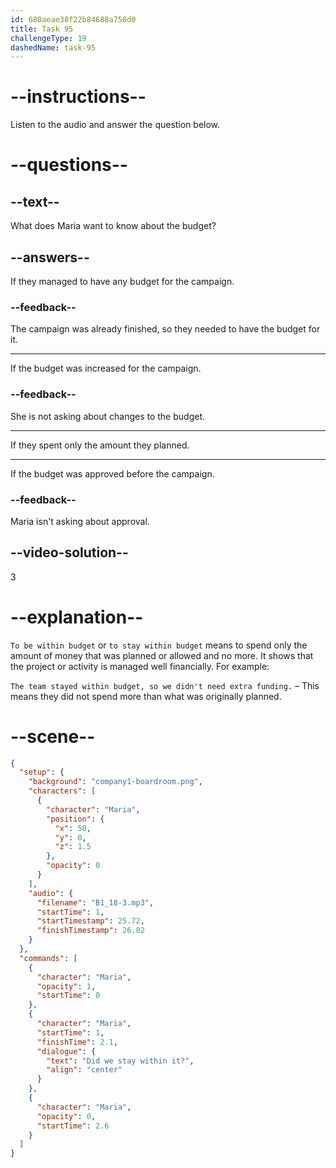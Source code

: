 ```yaml
---
id: 680aeae38f22b84688a750d0
title: Task 95
challengeType: 19
dashedName: task-95
---
```


<!-- (Audio) Maria: Did we stay within it? -->

# --instructions--

Listen to the audio and answer the question below.

# --questions--

## --text--

What does Maria want to know about the budget?

## --answers--

If they managed to have any budget for the campaign.

### --feedback--

The campaign was already finished, so they needed to have the budget for it.

---

If the budget was increased for the campaign.

### --feedback--

She is not asking about changes to the budget.

---

If they spent only the amount they planned.

---

If the budget was approved before the campaign.

### --feedback--

Maria isn't asking about approval.

## --video-solution--

3

# --explanation--

`To be within budget` or `to stay within budget` means to spend only the amount of money that was planned or allowed and no more. It shows that the project or activity is managed well financially. For example:

`The team stayed within budget, so we didn't need extra funding.` – This means they did not spend more than what was originally planned.

# --scene--

```json
{
  "setup": {
    "background": "company1-boardroom.png",
    "characters": [
      {
        "character": "Maria",
        "position": {
          "x": 50,
          "y": 0,
          "z": 1.5
        },
        "opacity": 0
      }
    ],
    "audio": {
      "filename": "B1_18-3.mp3",
      "startTime": 1,
      "startTimestamp": 25.72,
      "finishTimestamp": 26.82
    }
  },
  "commands": [
    {
      "character": "Maria",
      "opacity": 1,
      "startTime": 0
    },
    {
      "character": "Maria",
      "startTime": 1,
      "finishTime": 2.1,
      "dialogue": {
        "text": "Did we stay within it?",
        "align": "center"
      }
    },
    {
      "character": "Maria",
      "opacity": 0,
      "startTime": 2.6
    }
  ]
}
```
